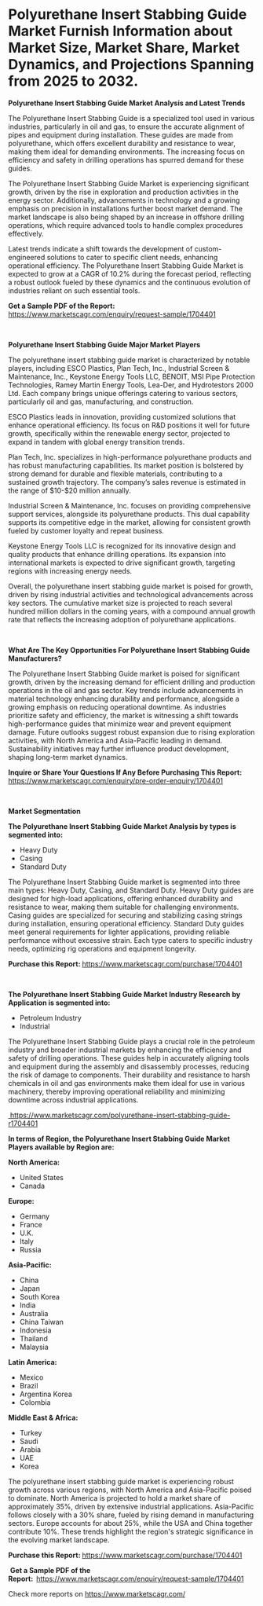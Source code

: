 <p><h1>Polyurethane Insert Stabbing Guide Market Furnish Information about Market Size, Market Share, Market Dynamics, and Projections Spanning from 2025 to 2032.</h1></p><p><strong>Polyurethane Insert Stabbing Guide Market Analysis and Latest Trends</strong></p>
<p><p>The Polyurethane Insert Stabbing Guide is a specialized tool used in various industries, particularly in oil and gas, to ensure the accurate alignment of pipes and equipment during installation. These guides are made from polyurethane, which offers excellent durability and resistance to wear, making them ideal for demanding environments. The increasing focus on efficiency and safety in drilling operations has spurred demand for these guides.</p><p>The Polyurethane Insert Stabbing Guide Market is experiencing significant growth, driven by the rise in exploration and production activities in the energy sector. Additionally, advancements in technology and a growing emphasis on precision in installations further boost market demand. The market landscape is also being shaped by an increase in offshore drilling operations, which require advanced tools to handle complex procedures effectively.</p><p>Latest trends indicate a shift towards the development of custom-engineered solutions to cater to specific client needs, enhancing operational efficiency. The Polyurethane Insert Stabbing Guide Market is expected to grow at a CAGR of 10.2% during the forecast period, reflecting a robust outlook fueled by these dynamics and the continuous evolution of industries reliant on such essential tools.</p></p>
<p><strong>Get a Sample PDF of the Report:&nbsp;</strong> <a href="https://www.marketscagr.com/enquiry/request-sample/1704401?utm_campaign=1097&utm_medium=2&utm_source=Github&utm_content=ia&utm_term=09012025&utm_id=polyurethane-insert-stabbing-guide">https://www.marketscagr.com/enquiry/request-sample/1704401</a></p>
<p>&nbsp;</p>
<p><strong>Polyurethane Insert Stabbing Guide Major Market Players</strong></p>
<p><p>The polyurethane insert stabbing guide market is characterized by notable players, including ESCO Plastics, Plan Tech, Inc., Industrial Screen & Maintenance, Inc., Keystone Energy Tools LLC, BENOIT, MSI Pipe Protection Technologies, Ramey Martin Energy Tools, Lea-Der, and Hydrotestors 2000 Ltd. Each company brings unique offerings catering to various sectors, particularly oil and gas, manufacturing, and construction.</p><p>ESCO Plastics leads in innovation, providing customized solutions that enhance operational efficiency. Its focus on R&D positions it well for future growth, specifically within the renewable energy sector, projected to expand in tandem with global energy transition trends.</p><p>Plan Tech, Inc. specializes in high-performance polyurethane products and has robust manufacturing capabilities. Its market position is bolstered by strong demand for durable and flexible materials, contributing to a sustained growth trajectory. The company’s sales revenue is estimated in the range of $10-$20 million annually.</p><p>Industrial Screen & Maintenance, Inc. focuses on providing comprehensive support services, alongside its polyurethane products. This dual capability supports its competitive edge in the market, allowing for consistent growth fueled by customer loyalty and repeat business.</p><p>Keystone Energy Tools LLC is recognized for its innovative design and quality products that enhance drilling operations. Its expansion into international markets is expected to drive significant growth, targeting regions with increasing energy needs.</p><p>Overall, the polyurethane insert stabbing guide market is poised for growth, driven by rising industrial activities and technological advancements across key sectors. The cumulative market size is projected to reach several hundred million dollars in the coming years, with a compound annual growth rate that reflects the increasing adoption of polyurethane applications.</p></p>
<p>&nbsp;</p>
<p><strong>What Are The Key Opportunities For Polyurethane Insert Stabbing Guide Manufacturers?</strong></p>
<p><p>The Polyurethane Insert Stabbing Guide market is poised for significant growth, driven by the increasing demand for efficient drilling and production operations in the oil and gas sector. Key trends include advancements in material technology enhancing durability and performance, alongside a growing emphasis on reducing operational downtime. As industries prioritize safety and efficiency, the market is witnessing a shift towards high-performance guides that minimize wear and prevent equipment damage. Future outlooks suggest robust expansion due to rising exploration activities, with North America and Asia-Pacific leading in demand. Sustainability initiatives may further influence product development, shaping long-term market dynamics.</p></p>
<p><strong>Inquire or Share Your Questions If Any Before Purchasing This Report:</strong> <a href="https://www.marketscagr.com/enquiry/pre-order-enquiry/1704401?utm_campaign=1097&utm_medium=2&utm_source=Github&utm_content=ia&utm_term=09012025&utm_id=polyurethane-insert-stabbing-guide">https://www.marketscagr.com/enquiry/pre-order-enquiry/1704401</a></p>
<p>&nbsp;</p>
<p><strong>Market Segmentation</strong></p>
<p><strong>The Polyurethane Insert Stabbing Guide Market Analysis by types is segmented into:</strong></p>
<p><ul><li>Heavy Duty</li><li>Casing</li><li>Standard Duty</li></ul></p>
<p><p>The Polyurethane Insert Stabbing Guide market is segmented into three main types: Heavy Duty, Casing, and Standard Duty. Heavy Duty guides are designed for high-load applications, offering enhanced durability and resistance to wear, making them suitable for challenging environments. Casing guides are specialized for securing and stabilizing casing strings during installation, ensuring operational efficiency. Standard Duty guides meet general requirements for lighter applications, providing reliable performance without excessive strain. Each type caters to specific industry needs, optimizing rig operations and equipment longevity.</p></p>
<p><strong>Purchase this Report:&nbsp;</strong><a href="https://www.marketscagr.com/purchase/1704401?utm_campaign=1097&utm_medium=2&utm_source=Github&utm_content=ia&utm_term=09012025&utm_id=polyurethane-insert-stabbing-guide">https://www.marketscagr.com/purchase/1704401</a></p>
<p>&nbsp;</p>
<p><strong>The Polyurethane Insert Stabbing Guide Market Industry Research by Application is segmented into:</strong></p>
<p><ul><li>Petroleum Industry</li><li>Industrial</li></ul></p>
<p><p>The Polyurethane Insert Stabbing Guide plays a crucial role in the petroleum industry and broader industrial markets by enhancing the efficiency and safety of drilling operations. These guides help in accurately aligning tools and equipment during the assembly and disassembly processes, reducing the risk of damage to components. Their durability and resistance to harsh chemicals in oil and gas environments make them ideal for use in various machinery, thereby improving operational reliability and minimizing downtime across industrial applications.</p></p>
<p><a href="https://www.marketscagr.com/polyurethane-insert-stabbing-guide-r1704401?utm_campaign=1097&utm_medium=2&utm_source=Github&utm_content=ia&utm_term=09012025&utm_id=polyurethane-insert-stabbing-guide">&nbsp;https://www.marketscagr.com/polyurethane-insert-stabbing-guide-r1704401</a></p>
<p><strong>In terms of Region, the Polyurethane Insert Stabbing Guide Market Players available by Region are:</strong></p>
<p>
    <p> <strong> North America: </strong>
        <ul>
            <li>United States</li>
            <li>Canada</li>
        </ul>
        </p> 
    <p> <strong> Europe: </strong>
        <ul>
            <li>Germany</li>
            <li>France</li>
            <li>U.K.</li>
            <li>Italy</li>
            <li>Russia</li>
        </ul>
        </p> 
    <p> <strong> Asia-Pacific: </strong>
        <ul>
            <li>China</li>
            <li>Japan</li>
            <li>South Korea</li>
            <li>India</li>
            <li>Australia</li>
            <li>China Taiwan</li>
            <li>Indonesia</li>
            <li>Thailand</li>
            <li>Malaysia</li>
        </ul>
        </p> 
    <p> <strong> Latin America: </strong>
        <ul>
            <li>Mexico</li>
            <li>Brazil</li>
            <li>Argentina Korea</li>
            <li>Colombia</li>
        </ul>
        </p> 
    <p> <strong> Middle East & Africa: </strong>
        <ul>
            <li>Turkey</li>
            <li>Saudi</li>
            <li>Arabia</li>
            <li>UAE</li>
            <li>Korea</li>
        </ul>
    </p>
    </p>
<p><p>The polyurethane insert stabbing guide market is experiencing robust growth across various regions, with North America and Asia-Pacific poised to dominate. North America is projected to hold a market share of approximately 35%, driven by extensive industrial applications. Asia-Pacific follows closely with a 30% share, fueled by rising demand in manufacturing sectors. Europe accounts for about 25%, while the USA and China together contribute 10%. These trends highlight the region's strategic significance in the evolving market landscape.</p></p>
<p><strong>Purchase this Report: </strong><a href="https://www.marketscagr.com/purchase/1704401?utm_campaign=1097&utm_medium=2&utm_source=Github&utm_content=ia&utm_term=09012025&utm_id=polyurethane-insert-stabbing-guide">https://www.marketscagr.com/purchase/1704401</a></p>
<p>&nbsp;<strong>Get a Sample PDF of the Report:&nbsp;&nbsp;</strong><a href="https://www.marketscagr.com/enquiry/request-sample/1704401?utm_campaign=1097&utm_medium=2&utm_source=Github&utm_content=ia&utm_term=09012025&utm_id=polyurethane-insert-stabbing-guide">https://www.marketscagr.com/enquiry/request-sample/1704401</a></p>
<p><strong></strong></p>
<p>Check more reports on <a href="https://www.marketscagr.com/?utm_campaign=1097&utm_medium=2&utm_source=Github&utm_content=ia&utm_term=09012025&utm_id=polyurethane-insert-stabbing-guide">https://www.marketscagr.com/</a></p>
